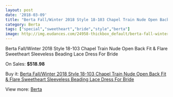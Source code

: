 ```yaml
---
layout: post
date: '2018-03-09'
title: "Berta Fall/Winter 2018 Style 18-103 Chapel Train Nude Open Back Fit & Flare Sweetheart Sleeveless Beading Lace Dress For Bride"
category: Berta
tags: ["special","sweetheart","bride","style","berta"]
image: http://img.eudances.com/24958-thickbox_default/berta-fall-winter-2018-style-18-103-chapel-train-nude-open-back-fit-flare-sweetheart-sleeveless-beading-lace-dress-for-bride.jpg
---
```

Berta Fall/Winter 2018 Style 18-103 Chapel Train Nude Open Back Fit & Flare Sweetheart Sleeveless Beading Lace Dress For Bride

On Sales: **$518.98**
<a href="https://www.eudances.com/en/berta/8275-berta-fall-winter-2018-style-18-103-chapel-train-nude-open-back-fit-flare-sweetheart-sleeveless-beading-lace-dress-for-bride.html"><amp-img layout="responsive" width="600" height="600" src="//img.eudances.com/24958-thickbox_default/berta-fall-winter-2018-style-18-103-chapel-train-nude-open-back-fit-flare-sweetheart-sleeveless-beading-lace-dress-for-bride.jpg" alt="Berta Fall/Winter 2018 Style 18-103 Chapel Train Nude Open Back Fit & Flare Sweetheart Sleeveless Beading Lace Dress For Bride 0" /></a>
<a href="https://www.eudances.com/en/berta/8275-berta-fall-winter-2018-style-18-103-chapel-train-nude-open-back-fit-flare-sweetheart-sleeveless-beading-lace-dress-for-bride.html"><amp-img layout="responsive" width="600" height="600" src="//img.eudances.com/24965-thickbox_default/berta-fall-winter-2018-style-18-103-chapel-train-nude-open-back-fit-flare-sweetheart-sleeveless-beading-lace-dress-for-bride.jpg" alt="Berta Fall/Winter 2018 Style 18-103 Chapel Train Nude Open Back Fit & Flare Sweetheart Sleeveless Beading Lace Dress For Bride 1" /></a>
<a href="https://www.eudances.com/en/berta/8275-berta-fall-winter-2018-style-18-103-chapel-train-nude-open-back-fit-flare-sweetheart-sleeveless-beading-lace-dress-for-bride.html"><amp-img layout="responsive" width="600" height="600" src="//img.eudances.com/24964-thickbox_default/berta-fall-winter-2018-style-18-103-chapel-train-nude-open-back-fit-flare-sweetheart-sleeveless-beading-lace-dress-for-bride.jpg" alt="Berta Fall/Winter 2018 Style 18-103 Chapel Train Nude Open Back Fit & Flare Sweetheart Sleeveless Beading Lace Dress For Bride 2" /></a>
<a href="https://www.eudances.com/en/berta/8275-berta-fall-winter-2018-style-18-103-chapel-train-nude-open-back-fit-flare-sweetheart-sleeveless-beading-lace-dress-for-bride.html"><amp-img layout="responsive" width="600" height="600" src="//img.eudances.com/24963-thickbox_default/berta-fall-winter-2018-style-18-103-chapel-train-nude-open-back-fit-flare-sweetheart-sleeveless-beading-lace-dress-for-bride.jpg" alt="Berta Fall/Winter 2018 Style 18-103 Chapel Train Nude Open Back Fit & Flare Sweetheart Sleeveless Beading Lace Dress For Bride 3" /></a>
<a href="https://www.eudances.com/en/berta/8275-berta-fall-winter-2018-style-18-103-chapel-train-nude-open-back-fit-flare-sweetheart-sleeveless-beading-lace-dress-for-bride.html"><amp-img layout="responsive" width="600" height="600" src="//img.eudances.com/24962-thickbox_default/berta-fall-winter-2018-style-18-103-chapel-train-nude-open-back-fit-flare-sweetheart-sleeveless-beading-lace-dress-for-bride.jpg" alt="Berta Fall/Winter 2018 Style 18-103 Chapel Train Nude Open Back Fit & Flare Sweetheart Sleeveless Beading Lace Dress For Bride 4" /></a>
<a href="https://www.eudances.com/en/berta/8275-berta-fall-winter-2018-style-18-103-chapel-train-nude-open-back-fit-flare-sweetheart-sleeveless-beading-lace-dress-for-bride.html"><amp-img layout="responsive" width="600" height="600" src="//img.eudances.com/24961-thickbox_default/berta-fall-winter-2018-style-18-103-chapel-train-nude-open-back-fit-flare-sweetheart-sleeveless-beading-lace-dress-for-bride.jpg" alt="Berta Fall/Winter 2018 Style 18-103 Chapel Train Nude Open Back Fit & Flare Sweetheart Sleeveless Beading Lace Dress For Bride 5" /></a>
<a href="https://www.eudances.com/en/berta/8275-berta-fall-winter-2018-style-18-103-chapel-train-nude-open-back-fit-flare-sweetheart-sleeveless-beading-lace-dress-for-bride.html"><amp-img layout="responsive" width="600" height="600" src="//img.eudances.com/24960-thickbox_default/berta-fall-winter-2018-style-18-103-chapel-train-nude-open-back-fit-flare-sweetheart-sleeveless-beading-lace-dress-for-bride.jpg" alt="Berta Fall/Winter 2018 Style 18-103 Chapel Train Nude Open Back Fit & Flare Sweetheart Sleeveless Beading Lace Dress For Bride 6" /></a>
<a href="https://www.eudances.com/en/berta/8275-berta-fall-winter-2018-style-18-103-chapel-train-nude-open-back-fit-flare-sweetheart-sleeveless-beading-lace-dress-for-bride.html"><amp-img layout="responsive" width="600" height="600" src="//img.eudances.com/24959-thickbox_default/berta-fall-winter-2018-style-18-103-chapel-train-nude-open-back-fit-flare-sweetheart-sleeveless-beading-lace-dress-for-bride.jpg" alt="Berta Fall/Winter 2018 Style 18-103 Chapel Train Nude Open Back Fit & Flare Sweetheart Sleeveless Beading Lace Dress For Bride 7" /></a>

Buy it: [Berta Fall/Winter 2018 Style 18-103 Chapel Train Nude Open Back Fit & Flare Sweetheart Sleeveless Beading Lace Dress For Bride](https://www.eudances.com/en/berta/8275-berta-fall-winter-2018-style-18-103-chapel-train-nude-open-back-fit-flare-sweetheart-sleeveless-beading-lace-dress-for-bride.html "Berta Fall/Winter 2018 Style 18-103 Chapel Train Nude Open Back Fit & Flare Sweetheart Sleeveless Beading Lace Dress For Bride")

View more: [Berta](https://www.eudances.com/en/110-berta "Berta")